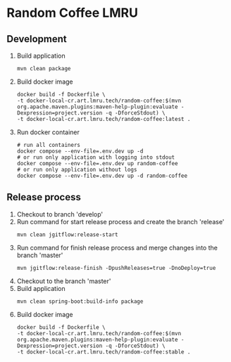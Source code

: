 # Random Coffee LMRU

## Development

1. Build application
    ```shell
    mvn clean package
    ```
2. Build docker image
    ```shell
    docker build -f Dockerfile \
    -t docker-local-cr.art.lmru.tech/random-coffee:$(mvn org.apache.maven.plugins:maven-help-plugin:evaluate -Dexpression=project.version -q -DforceStdout) \
    -t docker-local-cr.art.lmru.tech/random-coffee:latest .  
    ```
3. Run docker container
   ```shell
   # run all containers
   docker compose --env-file=.env.dev up -d
   # or run only application with logging into stdout
   docker compose --env-file=.env.dev up random-coffee
   # or run only application without logs
   docker compose --env-file=.env.dev up -d random-coffee
   ```

## Release process

1. Checkout to branch 'develop'
2. Run command for start release process and create the branch 'release'
    ```shell
    mvn clean jgitflow:release-start
    ```
3. Run command for finish release process and merge changes into the branch 'master' 
    ```shell
    mvn jgitflow:release-finish -DpushReleases=true -DnoDeploy=true 
    ```
4. Checkout to the branch 'master'
5. Build application
    ```shell
    mvn clean spring-boot:build-info package
    ```
6. Build docker image
    ```shell
    docker build -f Dockerfile \
    -t docker-local-cr.art.lmru.tech/random-coffee:$(mvn org.apache.maven.plugins:maven-help-plugin:evaluate -Dexpression=project.version -q -DforceStdout) \
    -t docker-local-cr.art.lmru.tech/random-coffee:stable .  
    ```